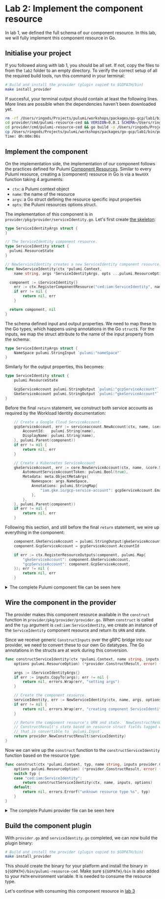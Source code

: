 # Lab 2: Implement the component resource

In lab 1, we defined the full schema of our component resource. In this lab, we will fully implement this component resource in Go.

## Initialise your project

If you followed along with lab 1, you should be all set. If not, copy the files to from the `lab2` folder to an empty directory. To verify the correct setup of all the required build tools, run this command in your terminal:

```bash
# Build and install the provider (plugin copied to $GOPATH/bin)
make install_provider
```

If succesful, your terminal output should contain at least the following lines. More lines are possible when the dependencies haven't been downloaded yet.

```bash
rm -rf /Users/ringods/Projects/pulumi/workshops/packages/go-gcp/lab1/bin/pulumi-resource-ced
cd provider/cmd/pulumi-resource-ced && VERSION=0.0.1 SCHEMA=/Users/ringods/Projects/pulumi/workshops/packages/go-gcp/lab1/schema.yaml go generate main.go
cd provider/cmd/pulumi-resource-ced && go build -o /Users/ringods/Projects/pulumi/workshops/packages/go-gcp/lab1/bin/pulumi-resource-ced -ldflags "-X github.com/pulumi/pulumi-ced/provider/pkg/version.Version=0.0.1" .
cp /Users/ringods/Projects/pulumi/workshops/packages/go-gcp/lab1/bin/pulumi-resource-ced /Users/ringods/Projects/golang/bin
Time: 0h:00m:06s                                                                                                                 
```

## Implement the component

On the implementation side, the implementation of our component follows the practices defined for Pulumi [Component Resources](https://www.pulumi.com/docs/intro/concepts/resources/components/?utm_source=GitHub&utm_medium=referral&utm_campaign=workshops). Similar to every Pulumi resource, creating a (component) resource in Go is via a `NewXXX` function taking 4 arguments:

* `ctx`: a Pulumi context object
* `name`: the name of the resource
* `args`: a Go struct defining the resource specific input properties
* `opts`: the Pulumi resources options struct.

The implementation of this component is in `provider/pkg/provider/serviceIdentity.go`. Let's first create [the skeleton](https://www.pulumi.com/docs/intro/concepts/resources/components/#authoring-a-new-component-resource?utm_source=GitHub&utm_medium=referral&utm_campaign=workshops):

```go
type ServiceIdentityArgs struct {
}

// The ServiceIdentity component resource.
type ServiceIdentity struct {
  pulumi.ResourceState
}

// NewServiceIdentity creates a new ServiceIdentity component resource.
func NewServiceIdentity(ctx *pulumi.Context,
	name string, args *ServiceIdentityArgs, opts ...pulumi.ResourceOption) (*ServiceIdentity, error) {

  component := &ServiceIdentity{}
	err := ctx.RegisterComponentResource("ced:iam:ServiceIdentity", name, component, opts...)
	if err != nil {
		return nil, err
	}

  return component, nil
}
```

The schema defined input and output properties. We need to map these to the Go types, which happens using annotations in the Go `struct`s. For the inputs, we map the struct attribute to the name of the input property from the schema:

```go
type ServiceIdentityArgs struct {
	NameSpace pulumi.StringInput `pulumi:"nameSpace"`
}
```

Similarly for the output properties, this becomes:

```go
type ServiceIdentity struct {
	pulumi.ResourceState

	GcpServiceAccount pulumi.StringOutput `pulumi:"gcpServiceAccount"`
	GkeServiceAccount pulumi.StringOutput `pulumi:"gkeServiceAccount"`
}
```

Before the final `return` statement, we construct both service accounts as required by the Workload Identity documentation:

```go
	// Create a Google Cloud ServiceAccount.
	gcpServiceAccount, err := serviceaccount.NewAccount(ctx, name, &serviceaccount.AccountArgs{
		AccountId:   pulumi.String(name),
		DisplayName: pulumi.String(name),
	}, pulumi.Parent(component))
	if err != nil {
		return nil, err
	}

	// Create a Kubernetes ServiceAccount
	gkeServiceAccount, err := core.NewServiceAccount(ctx, name, &core.ServiceAccountArgs{
		AutomountServiceAccountToken: pulumi.Bool(true),
		Metadata: meta.ObjectMetaArgs{
			Namespace: args.NameSpace,
			Annotations: pulumi.StringMap{
				"iam.gke.io/gcp-service-account": gcpServiceAccount.Email,
			},
		},
	}, pulumi.Parent(component))
	if err != nil {
		return nil, err
	}
```

Following this section, and still before the final `return` statement, we wire up everything in the component:

```go
	component.GkeServiceAccount = pulumi.StringOutput(gkeServiceAccount.Metadata.Name())
	component.GcpServiceAccount = gcpServiceAccount.AccountId

	if err := ctx.RegisterResourceOutputs(component, pulumi.Map{
		"gkeServiceAccount": component.GkeServiceAccount,
		"gcpServiceAccount": component.GcpServiceAccount,
	}); err != nil {
		return nil, err
	}
```

<details><summary>The complete Pulumi component file can be seen here</summary>

```go
// Copyright 2016-2022, Pulumi Corporation.
//
// Licensed under the Apache License, Version 2.0 (the "License");
// you may not use this file except in compliance with the License.
// You may obtain a copy of the License at
//
//     http://www.apache.org/licenses/LICENSE-2.0
//
// Unless required by applicable law or agreed to in writing, software
// distributed under the License is distributed on an "AS IS" BASIS,
// WITHOUT WARRANTIES OR CONDITIONS OF ANY KIND, either express or implied.
// See the License for the specific language governing permissions and
// limitations under the License.

package provider

import (
	"github.com/pulumi/pulumi-gcp/sdk/v6/go/gcp/serviceaccount"
	core "github.com/pulumi/pulumi-kubernetes/sdk/v3/go/kubernetes/core/v1"
	meta "github.com/pulumi/pulumi-kubernetes/sdk/v3/go/kubernetes/meta/v1"

	"github.com/pulumi/pulumi/sdk/v3/go/pulumi"
)

type ServiceIdentityArgs struct {
	NameSpace pulumi.StringInput `pulumi:"nameSpace"`
}

// The ServiceIdentity component resource.
type ServiceIdentity struct {
	pulumi.ResourceState

	GcpServiceAccount pulumi.StringOutput `pulumi:"gcpServiceAccount"`
	GkeServiceAccount pulumi.StringOutput `pulumi:"gkeServiceAccount"`
}

// NewServiceIdentity creates a new ServiceIdentity component resource.
func NewServiceIdentity(ctx *pulumi.Context,
	name string, args *ServiceIdentityArgs, opts ...pulumi.ResourceOption) (*ServiceIdentity, error) {
	if args == nil {
		args = &ServiceIdentityArgs{
			NameSpace: pulumi.String("default"),
		}
	}

	component := &ServiceIdentity{}
	err := ctx.RegisterComponentResource("ced:iam:ServiceIdentity", name, component, opts...)
	if err != nil {
		return nil, err
	}

	// Create a Google Cloud ServiceAccount.
	gcpServiceAccount, err := serviceaccount.NewAccount(ctx, name, &serviceaccount.AccountArgs{
		AccountId:   pulumi.String(name),
		DisplayName: pulumi.String(name),
	}, pulumi.Parent(component))
	if err != nil {
		return nil, err
	}

	// Create a Kubernetes ServiceAccount
	gkeServiceAccount, err := core.NewServiceAccount(ctx, name, &core.ServiceAccountArgs{
		AutomountServiceAccountToken: pulumi.Bool(true),
		Metadata: meta.ObjectMetaArgs{
			Namespace: args.NameSpace,
			Annotations: pulumi.StringMap{
				"iam.gke.io/gcp-service-account": gcpServiceAccount.Email,
			},
		},
	}, pulumi.Parent(component))
	if err != nil {
		return nil, err
	}

	component.GkeServiceAccount = pulumi.StringOutput(gkeServiceAccount.Metadata.Name())
	component.GcpServiceAccount = gcpServiceAccount.AccountId

	if err := ctx.RegisterResourceOutputs(component, pulumi.Map{
		"gkeServiceAccount": component.GkeServiceAccount,
		"gcpServiceAccount": component.GcpServiceAccount,
	}); err != nil {
		return nil, err
	}

	return component, nil
}
```

</details>

## Wire the component in the provider

The provider makes this component resource available in the `construct` function in `provider/pkg/provider/provider.go`. When `construct` is called and the `typ` argument is `ced:iam:ServiceIdentity`, we create an instance of the `ServiceIdentity` component resource and return its `URN` and state.

Since we receive generic `ConstructInputs` over the gRPC bridge into our provider, we need to convert these to our own Go datatypes. The Go annotations in the structs are at work during this conversion.

```go
func constructServiceIdentity(ctx *pulumi.Context, name string, inputs provider.ConstructInputs,
	options pulumi.ResourceOption) (*provider.ConstructResult, error) {

	args := &ServiceIdentityArgs{}
	if err := inputs.CopyTo(args); err != nil {
		return nil, errors.Wrap(err, "setting args")
	}

	// Create the component resource.
	serviceIdentity, err := NewServiceIdentity(ctx, name, args, options)
	if err != nil {
		return nil, errors.Wrap(err, "creating component ServiceIdentity")
	}

	// Return the component resource's URN and state. `NewConstructResult` automatically sets the
	// ConstructResult's state based on resource struct fields tagged with `pulumi:` tags with a value
	// that is convertible to `pulumi.Input`.
	return provider.NewConstructResult(serviceIdentity)
}
```

Now we can wire up the `construct` function to the `constructServiceIdentity` function based on the resource type:

```go
func construct(ctx *pulumi.Context, typ, name string, inputs provider.ConstructInputs,
	options pulumi.ResourceOption) (*provider.ConstructResult, error) {
	switch typ {
	case "ced:iam:ServiceIdentity":
		return constructServiceIdentity(ctx, name, inputs, options)
	default:
		return nil, errors.Errorf("unknown resource type %s", typ)
	}
}
```

<details><summary>The complete Pulumi provider file can be seen here</summary>

```go
// Copyright 2016-2022, Pulumi Corporation.
//
// Licensed under the Apache License, Version 2.0 (the "License");
// you may not use this file except in compliance with the License.
// You may obtain a copy of the License at
//
//     http://www.apache.org/licenses/LICENSE-2.0
//
// Unless required by applicable law or agreed to in writing, software
// distributed under the License is distributed on an "AS IS" BASIS,
// WITHOUT WARRANTIES OR CONDITIONS OF ANY KIND, either express or implied.
// See the License for the specific language governing permissions and
// limitations under the License.

package provider

import (
	"github.com/pkg/errors"

	"github.com/pulumi/pulumi/sdk/v3/go/pulumi"
	"github.com/pulumi/pulumi/sdk/v3/go/pulumi/provider"
)

func construct(ctx *pulumi.Context, typ, name string, inputs provider.ConstructInputs,
	options pulumi.ResourceOption) (*provider.ConstructResult, error) {
	switch typ {
	case "ced:iam:ServiceIdentity":
		return constructServiceIdentity(ctx, name, inputs, options)
	default:
		return nil, errors.Errorf("unknown resource type %s", typ)
	}
}

func constructServiceIdentity(ctx *pulumi.Context, name string, inputs provider.ConstructInputs,
	options pulumi.ResourceOption) (*provider.ConstructResult, error) {

	args := &ServiceIdentityArgs{}
	if err := inputs.CopyTo(args); err != nil {
		return nil, errors.Wrap(err, "setting args")
	}

	// Create the component resource.
	serviceIdentity, err := NewServiceIdentity(ctx, name, args, options)
	if err != nil {
		return nil, errors.Wrap(err, "creating component")
	}

	// Return the component resource's URN and state. `NewConstructResult` automatically sets the
	// ConstructResult's state based on resource struct fields tagged with `pulumi:` tags with a value
	// that is convertible to `pulumi.Input`.
	return provider.NewConstructResult(serviceIdentity)
}
```

</details>

## Build the component plugin

With `provider.go` and `serviceIdentity.go` completed, we can now build the plugin binary:

```bash
# Build and install the provider (plugin copied to $GOPATH/bin)
make install_provider
```

This should create the binary for your platform and install the binary in `${GOPATH}/bin/pulumi-resource-ced`. Make sure `${GOPATH}/bin` is also added to your `PATH` environment variable. It is needed to consume the resource type.

Let's continue with consuming this component resource in [lab 3](../lab3)
